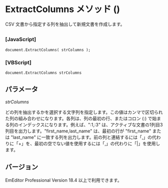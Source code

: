 # ExtractColumns メソッド ()

CSV 文書から指定する列を抽出して新規文書を作成します。

## 

### \[JavaScript\]

```
document.ExtractColumns( strColumns );
```

### \[VBScript\]

```
document.ExtractColumns strColumns
```

## パラメータ

_strColumns_

どの列を抽出するかを選択する文字列を指定します。この値はカンマで区切られた列の組み合わせになります。各列は、列の最初の行、またはコロン (:) で始まる列のインデックスになります。例えば、":1,:3" は、アクティブな文書の1列目3列目を出力します。"first\_name,last\_name" は、最初の行が "first\_name" または "last\_name" に一致する列を出力します。前の列と連結するには「,」の代わりに「+」を、最初の空でない値を使用するには「,」の代わりに「\|」を使用します。

## バージョン

EmEditor Professional Version 18.4 以上で利用できます。
